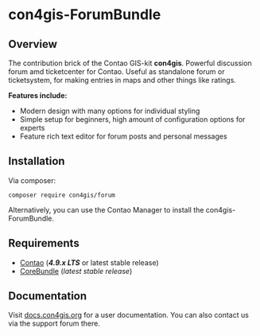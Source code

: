 # con4gis-ForumBundle
## Overview
The contribution brick of the Contao GIS-kit **con4gis**. Powerful discussion forum amd ticketcenter for Contao. Useful as standalone forum or ticketsystem, for making entries in maps and other things like ratings.

__Features include:__
* Modern design with many options for individual styling
* Simple setup for beginners, high amount of configuration options for experts
* Feature rich text editor for forum posts and personal messages

## Installation
Via composer:
```
composer require con4gis/forum
```
Alternatively, you can use the Contao Manager to install the con4gis-ForumBundle.

## Requirements
- [Contao](https://github.com/contao/core-bundle) (***4.9.x LTS*** or latest stable release)
- [CoreBundle](https://github.com/Kuestenschmiede/CoreBundle/releases) (*latest stable release*)

## Documentation
Visit [docs.con4gis.org](https://docs.con4gis.org) for a user documentation. You can also contact us via the support forum there.
